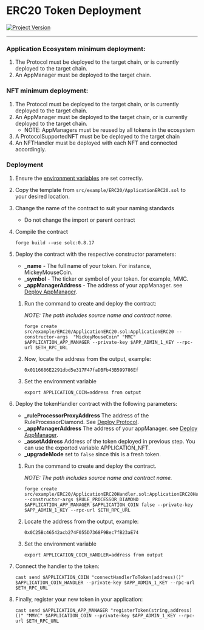 # ERC20 Token Deployment
[![Project Version][version-image]][version-url]

---

### Application Ecosystem minimum deployment: 

1. The Protocol must be deployed to the target chain, or is currently deployed to the target chain.
2. An AppManager must be deployed to the target chain.

### NFT minimum deployment:

1. The Protocol must be deployed to the target chain, or is currently deployed to the target chain.
2. An AppManager must be deployed to the target chain, or is currently deployed to the target chain.
   - NOTE: AppManagers must be reused by all tokens in the ecosystem
3. A ProtocolSupportedNFT must be be deployed to the target chain
4. An NFTHandler must be deployed with each NFT and connected accordingly.


### Deployment

1. Ensure the [environment variables][environment-url] are set correctly.
2. Copy the template from `src/example/ERC20/ApplicationERC20.sol` to your desired location.
3. Change the name of the contract to suit your naming standards
   - Do not change the import or parent contract
4. Compile the contract
   ````
   forge build --use solc:0.8.17
   ````
5. Deploy the contract with the respective constructor parameters:
    - **_name** - The full name of your token. For instance, MickeyMouseCoin.
    - **_symbol** - The ticker or symbol of your token. for example, MMC.
    - **_appManagerAddress** - The address of your appManager. see [Deploy AppManager][deployAppManager].
    1. Run the command to create and deploy the contract: 

        *NOTE: The path includes source name and contract name.*
    
        ````
        forge create src/example/ERC20/ApplicationERC20.sol:ApplicationERC20 --constructor-args  "MickeyMouseCoin" "MMC" $APPLICATION_APP_MANAGER --private-key $APP_ADMIN_1_KEY --rpc-url $ETH_RPC_URL
        ````

    2. Now, locate the address from the output, example:
        ````
        0x0116686E2291dbd5e317F47faDBFb43B599786Ef
        ````
    3. Set the environment variable
        ````
        export APPLICATION_COIN=address from output
        ````
6. Deploy the tokenHandler contract with the following parameters:
    - **_ruleProcessorProxyAddress** The address of the RuleProcessorDiamond. See [Deploy Protocol][deployProtocol].
    - **_appManagerAddress** The address of your appManager. see [Deploy AppManager][deployAppManager].
    - **_assetAddress** Address of the token deployed in previous step. You can use the exported variable APPLICATION_NFT.
    - **_upgradeMode** set to `false` since this is a fresh token.
    1. Run the command to create and deploy the contract. 

        *NOTE: The path includes source name and contract name.*
        ````
        forge create src/example/ERC20/ApplicationERC20Handler.sol:ApplicationERC20Handler --constructor-args $RULE_PROCESSOR_DIAMOND $APPLICATION_APP_MANAGER $APPLICATION_COIN false --private-key $APP_ADMIN_1_KEY --rpc-url $ETH_RPC_URL
        ````
    2. Locate the address from the output, example:
        ````
        0x0C25Bc46542acb274F055D7368F9Bec7fB23aE74
        ````
    3. Set the environment variable
        ````
        export APPLICATION_COIN_HANDLER=address from output
        ````
7. Connect the handler to the token:
    ```
    cast send $APPLICATION_COIN "connectHandlerToToken(address)()" $APPLICATION_COIN_HANDLER --private-key $APP_ADMIN_1_KEY --rpc-url $ETH_RPC_URL
    ```

8. Finally, register your new token in your application:
    ```
    cast send $APPLICATION_APP_MANAGER "registerToken(string,address)()" "MMYC" $APPLICATION_COIN --private-key $APP_ADMIN_1_KEY --rpc-url $ETH_RPC_URL
    ```
 
<!-- These are the body links -->
[deployAppManager]: DEPLOY-APPMANAGER.md
[deployProtocol]: DEPLOY-PROTOCOL.md
[environment-url]: ./SET-ENVIRONMENT.md

<!-- These are the header links -->
[version-image]: https://img.shields.io/badge/Version-1.1.0-brightgreen?style=for-the-badge&logo=appveyor
[version-url]: https://github.com/thrackle-io/Tron